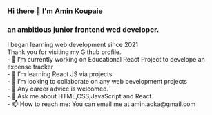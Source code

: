 ### Hi there 👋 I'm Amin Koupaie
<h3>an ambitious junior frontend wed developer.</h3>
I began learning web development since 2021
<br>
Thank you for visiting my Github profile.
<br>
- 🔭 I’m currently working on Educational React Project to develope an expense tracker<br>
- 🌱 I’m learning React JS via projects<br>
- 👯 I’m looking to collaborate on any web bevelopment projects<br>
- 🤔 Any career advice is welcomed.<br>
- 💬 Ask me about HTML,CSS,JavaScript and React<br>
- 📫 How to reach me: You can email me at amin.aoka@gmail.com<br>
<!--
**amin-aoka/amin-aoka** is a ✨ _special_ ✨ repository because its `README.md` (this file) appears on your GitHub profile.

Here are some ideas to get you started:

- 🔭 I’m currently working on ...
- 🌱 I’m currently learning ...
- 👯 I’m looking to collaborate on ...
- 🤔 I’m looking for help with ...
- 💬 Ask me about ...
- 📫 How to reach me: ...
- 😄 Pronouns: ...
- ⚡ Fun fact: ...
-->
